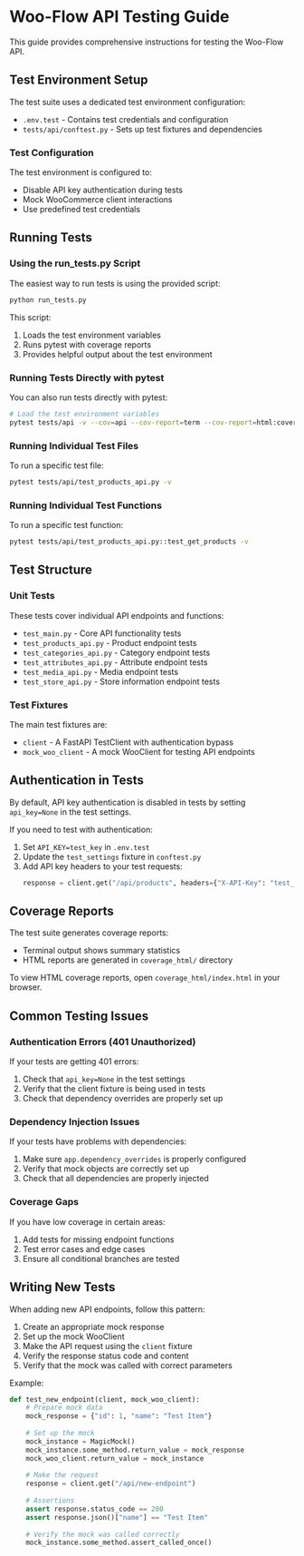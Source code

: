 # Woo-Flow API Testing Guide

This guide provides comprehensive instructions for testing the Woo-Flow API.

## Test Environment Setup

The test suite uses a dedicated test environment configuration:

- `.env.test` - Contains test credentials and configuration
- `tests/api/conftest.py` - Sets up test fixtures and dependencies

### Test Configuration

The test environment is configured to:

- Disable API key authentication during tests
- Mock WooCommerce client interactions
- Use predefined test credentials

## Running Tests

### Using the run_tests.py Script

The easiest way to run tests is using the provided script:

```bash
python run_tests.py
```

This script:
1. Loads the test environment variables
2. Runs pytest with coverage reports
3. Provides helpful output about the test environment

### Running Tests Directly with pytest

You can also run tests directly with pytest:

```bash
# Load the test environment variables
pytest tests/api -v --cov=api --cov-report=term --cov-report=html:coverage_html
```

### Running Individual Test Files

To run a specific test file:

```bash
pytest tests/api/test_products_api.py -v
```

### Running Individual Test Functions

To run a specific test function:

```bash
pytest tests/api/test_products_api.py::test_get_products -v
```

## Test Structure

### Unit Tests

These tests cover individual API endpoints and functions:

- `test_main.py` - Core API functionality tests
- `test_products_api.py` - Product endpoint tests
- `test_categories_api.py` - Category endpoint tests
- `test_attributes_api.py` - Attribute endpoint tests
- `test_media_api.py` - Media endpoint tests
- `test_store_api.py` - Store information endpoint tests

### Test Fixtures

The main test fixtures are:

- `client` - A FastAPI TestClient with authentication bypass
- `mock_woo_client` - A mock WooClient for testing API endpoints

## Authentication in Tests

By default, API key authentication is disabled in tests by setting `api_key=None` in the test settings.

If you need to test with authentication:

1. Set `API_KEY=test_key` in `.env.test`
2. Update the `test_settings` fixture in `conftest.py`
3. Add API key headers to your test requests:
   ```python
   response = client.get("/api/products", headers={"X-API-Key": "test_key"})
   ```

## Coverage Reports

The test suite generates coverage reports:

- Terminal output shows summary statistics
- HTML reports are generated in `coverage_html/` directory

To view HTML coverage reports, open `coverage_html/index.html` in your browser.

## Common Testing Issues

### Authentication Errors (401 Unauthorized)

If your tests are getting 401 errors:

1. Check that `api_key=None` in the test settings
2. Verify that the client fixture is being used in tests
3. Check that dependency overrides are properly set up

### Dependency Injection Issues

If your tests have problems with dependencies:

1. Make sure `app.dependency_overrides` is properly configured
2. Verify that mock objects are correctly set up
3. Check that all dependencies are properly injected

### Coverage Gaps

If you have low coverage in certain areas:

1. Add tests for missing endpoint functions
2. Test error cases and edge cases
3. Ensure all conditional branches are tested

## Writing New Tests

When adding new API endpoints, follow this pattern:

1. Create an appropriate mock response
2. Set up the mock WooClient
3. Make the API request using the `client` fixture
4. Verify the response status code and content
5. Verify that the mock was called with correct parameters

Example:

```python
def test_new_endpoint(client, mock_woo_client):
    # Prepare mock data
    mock_response = {"id": 1, "name": "Test Item"}
    
    # Set up the mock
    mock_instance = MagicMock()
    mock_instance.some_method.return_value = mock_response
    mock_woo_client.return_value = mock_instance
    
    # Make the request
    response = client.get("/api/new-endpoint")
    
    # Assertions
    assert response.status_code == 200
    assert response.json()["name"] == "Test Item"
    
    # Verify the mock was called correctly
    mock_instance.some_method.assert_called_once()
```

